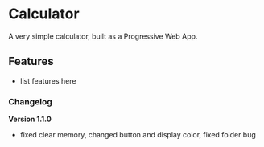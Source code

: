 # Calculator

A very simple calculator, built as a Progressive Web App.

## Features

- list features here

### Changelog


**Version 1.1.0**

- fixed clear memory, changed button and display color, fixed folder bug
